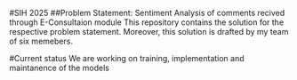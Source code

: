 #SIH 2025
##Problem Statement: Sentiment Analysis of comments recived through E-Consultaion module
This repository contains the solution for the respective problem statement.
Moreover, this solution is drafted by my team of six memebers.

#Current status
We are working on training, implementation and maintanence of the models
